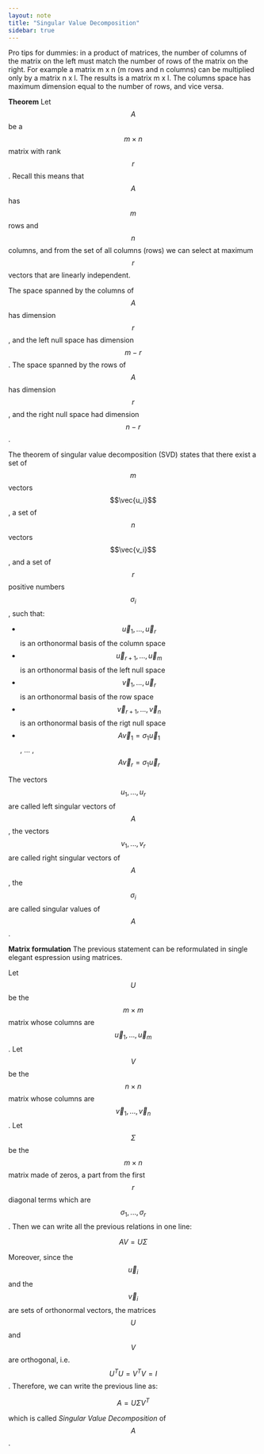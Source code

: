 ```yaml
---
layout: note
title: "Singular Value Decomposition"
sidebar: true
---
```


Pro tips for dummies: in a product of matrices, the number of columns of the matrix on the left must match the number of rows of the matrix on the right. 
For example a matrix m x n (m rows and n columns) can be multiplied only by a matrix n x l.
The results is a matrix m x l.
The columns space has maximum dimension equal to the number of rows, and vice versa.

**Theorem**
Let $$A$$ be a $$m \times n$$ matrix with rank $$r$$.
Recall this means that $$A$$ has $$m$$ rows and $$n$$ columns, and from the set of all columns (rows) we can select at maximum $$r$$ vectors that are linearly independent.

The space spanned by the columns of $$A$$ has dimension $$r$$, and the left null space has dimension $$m-r$$.
The space spanned by the rows of $$A$$ has dimension $$r$$, and the right null space had dimension $$n-r$$.

The theorem of singular value decomposition (SVD) states that there exist a set of $$m$$ vectors $$\vec{u_i}$$, a set of $$n$$ vectors $$\vec{v_i}$$, and a set of $$r$$ positive numbers $$\sigma_i$$, such that:
- $$\vec{u}_1, ..., \vec{u}_r$$ is an orthonormal basis of the column space
- $$\vec{u}_{r+1}, ..., \vec{u}_m$$ is an orthonormal basis of the left null space
- $$\vec{v}_1, ..., \vec{u}_r$$ is an orthonormal basis of the row space
- $$\vec{v}_{r+1}, ..., \vec{v}_n$$ is an orthonormal basis of the rigt null space
- $$A \vec{v}_1 = \sigma_1 \vec{u}_1$$, ... , $$A \vec{v}_r = \sigma_1 \vec{u}_r$$

The vectors $$u_1, ..., u_r$$ are called left singular vectors of $$A$$, the vectors $$v_1, ..., v_r$$ are called right singular vectors of $$A$$, the $$\sigma_i$$ are called singular values of $$A$$.

**Matrix formulation**
The previous statement can be reformulated in single elegant espression using matrices.

Let $$U$$ be the $$m \times m$$ matrix whose columns are $$\vec{u}_1, ..., \vec{u}_m$$.
Let $$V$$ be the $$n \times n$$ matrix whose columns are $$\vec{v}_1, ..., \vec{v}_n$$.
Let $$\Sigma$$ be the $$m \times n$$ matrix made of zeros, a part from the first $$r$$ diagonal terms which are $$\sigma_1, ..., \sigma_r$$.
Then we can write all the previous relations in one line:

$$
A V = U \Sigma
$$

Moreover, since the $$\vec{u}_i$$ and the $$\vec{v}_i$$ are sets of orthonormal vectors, the matrices $$U$$ and $$V$$ are orthogonal, i.e. $$U^T U = V^T V = I$$.
Therefore, we can write the previous line as:

$$
A = U \Sigma V^T
$$

which is called *Singular Value Decomposition* of $$A$$.



